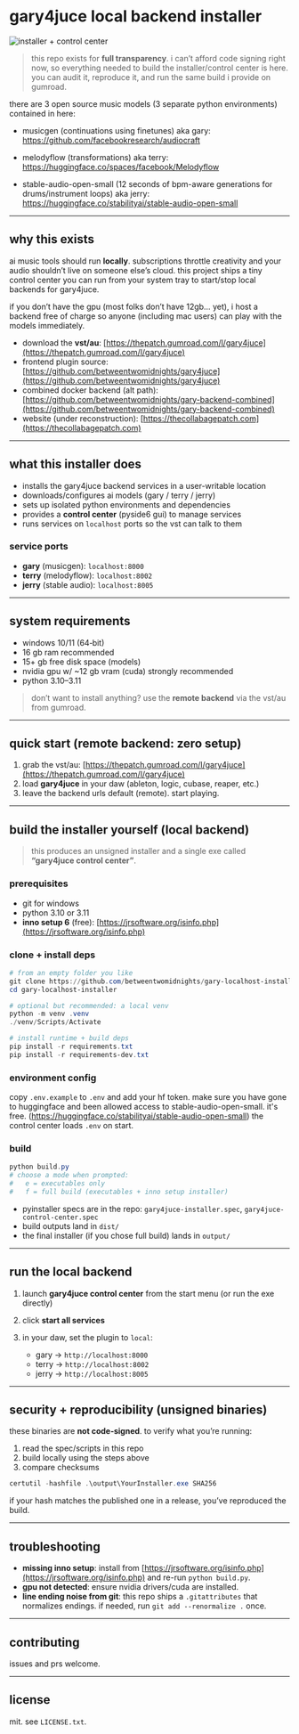 # gary4juce local backend installer

![installer + control center](./installer_control_center.gif)

> this repo exists for **full transparency**. i can’t afford code signing right now, so everything needed to build the installer/control center is here. you can audit it, reproduce it, and run the same build i provide on gumroad.

there are 3 open source music models (3 separate python environments) contained in here:

* musicgen (continuations using finetunes) aka gary: https://github.com/facebookresearch/audiocraft

* melodyflow (transformations) aka terry: https://huggingface.co/spaces/facebook/Melodyflow

* stable-audio-open-small (12 seconds of bpm-aware generations for drums/instrument loops) aka jerry: https://huggingface.co/stabilityai/stable-audio-open-small


---

## why this exists

ai music tools should run **locally**. subscriptions throttle creativity and your audio shouldn’t live on someone else’s cloud. this project ships a tiny control center you can run from your system tray to start/stop local backends for gary4juce.

if you don’t have the gpu (most folks don’t have 12gb… yet), i host a backend free of charge so anyone (including mac users) can play with the models immediately.

* download the **vst/au**: [https://thepatch.gumroad.com/l/gary4juce](https://thepatch.gumroad.com/l/gary4juce)
* frontend plugin source: [https://github.com/betweentwomidnights/gary4juce](https://github.com/betweentwomidnights/gary4juce)
* combined docker backend (alt path): [https://github.com/betweentwomidnights/gary-backend-combined](https://github.com/betweentwomidnights/gary-backend-combined)
* website (under reconstruction): [https://thecollabagepatch.com](https://thecollabagepatch.com)

---

## what this installer does

* installs the gary4juce backend services in a user-writable location
* downloads/configures ai models (gary / terry / jerry)
* sets up isolated python environments and dependencies
* provides a **control center** (pyside6 gui) to manage services
* runs services on `localhost` ports so the vst can talk to them

### service ports

* **gary** (musicgen): `localhost:8000`
* **terry** (melodyflow): `localhost:8002`
* **jerry** (stable audio): `localhost:8005`

---

## system requirements

* windows 10/11 (64‑bit)
* 16 gb ram recommended
* 15+ gb free disk space (models)
* nvidia gpu w/ \~12 gb vram (cuda) strongly recommended
* python 3.10–3.11

> don’t want to install anything? use the **remote backend** via the vst/au from gumroad.

---

## quick start (remote backend: zero setup)

1. grab the vst/au: [https://thepatch.gumroad.com/l/gary4juce](https://thepatch.gumroad.com/l/gary4juce)
2. load **gary4juce** in your daw (ableton, logic, cubase, reaper, etc.)
3. leave the backend urls default (remote). start playing.

---

## build the installer yourself (local backend)

> this produces an unsigned installer and a single exe called **“gary4juce control center”**.

### prerequisites

* git for windows
* python 3.10 or 3.11
* **inno setup 6** (free): [https://jrsoftware.org/isinfo.php](https://jrsoftware.org/isinfo.php)

### clone + install deps

```powershell
# from an empty folder you like
git clone https://github.com/betweentwomidnights/gary-localhost-installer.git
cd gary-localhost-installer

# optional but recommended: a local venv
python -m venv .venv
./venv/Scripts/Activate

# install runtime + build deps
pip install -r requirements.txt
pip install -r requirements-dev.txt
```

### environment config

copy `.env.example` to `.env` and add your hf token. make sure you have gone to huggingface and been allowed access to stable-audio-open-small. it's free. (https://huggingface.co/stabilityai/stable-audio-open-small) the control center loads `.env` on start.

### build

```powershell
python build.py
# choose a mode when prompted:
#   e = executables only
#   f = full build (executables + inno setup installer)
```

* pyinstaller specs are in the repo: `gary4juce-installer.spec`, `gary4juce-control-center.spec`
* build outputs land in `dist/`
* the final installer (if you chose full build) lands in `output/`

---

## run the local backend

1. launch **gary4juce control center** from the start menu (or run the exe directly)
2. click **start all services**
3. in your daw, set the plugin to `local`:

   * gary → `http://localhost:8000`
   * terry → `http://localhost:8002`
   * jerry → `http://localhost:8005`

---

## security + reproducibility (unsigned binaries)

these binaries are **not code‑signed**. to verify what you’re running:

1. read the spec/scripts in this repo
2. build locally using the steps above
3. compare checksums

```powershell
certutil -hashfile .\output\YourInstaller.exe SHA256
```

if your hash matches the published one in a release, you’ve reproduced the build.

---

## troubleshooting

* **missing inno setup**: install from [https://jrsoftware.org/isinfo.php](https://jrsoftware.org/isinfo.php) and re-run `python build.py`.
* **gpu not detected**: ensure nvidia drivers/cuda are installed.
* **line ending noise from git**: this repo ships a `.gitattributes` that normalizes endings. if needed, run `git add --renormalize .` once.

---

## contributing

issues and prs welcome. 

---

## license

mit. see `LICENSE.txt`.
